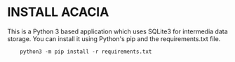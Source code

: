 INSTALL ACACIA
==============

This is a Python 3 based application which uses
SQLite3 for intermedia data storage. You can
install it using Python's pip and the
requirements.txt file.

```shell
    python3 -m pip install -r requirements.txt
```



